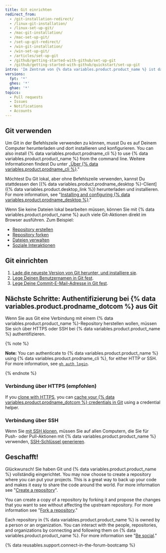 ```yaml
---
title: Git einrichten
redirect_from:
  - /git-installation-redirect/
  - /linux-git-installation/
  - /linux-set-up-git/
  - /mac-git-installation/
  - /mac-set-up-git/
  - /set-up-git-redirect/
  - /win-git-installation/
  - /win-set-up-git/
  - /articles/set-up-git
  - /github/getting-started-with-github/set-up-git
  - /github/getting-started-with-github/quickstart/set-up-git
intro: 'Im Zentrum von {% data variables.product.product_name %} ist das Open-Source-Versionskontrollsystem (VCS) namens Git. Git ist für alle {% data variables.product.product_name %}-Ereignisse zuständig, die lokal auf Ihrem Computer stattfinden.'
versions:
  fpt: '*'
  ghes: '*'
  ghae: '*'
topics:
  - Pull requests
  - Issues
  - Notifications
  - Accounts
---
```


## Git verwenden

Um Git in der Befehlszeile verwenden zu können, musst Du es auf Deinem Computer herunterladen und dort installieren und konfigurieren. You can also install {% data variables.product.prodname_cli %} to use {% data variables.product.product_name %} from the command line. Weitere Informationen findest Du unter „[Über {% data variables.product.prodname_cli %}](/github-cli/github-cli/about-github-cli)."

Möchtest Du Git lokal, aber ohne Befehlszeile verwenden, kannst Du stattdessen den [{% data variables.product.prodname_desktop %}-Client]({% data variables.product.desktop_link %}) herunterladen und installieren.  For more information, see "[Installing and configuring {% data variables.product.prodname_desktop %}](/desktop/installing-and-configuring-github-desktop/)."

Wenn Sie keine Dateien lokal bearbeiten müssen, können Sie mit {% data variables.product.product_name %} auch viele Git-Aktionen direkt im Browser ausführen. Zum Beispiel:

- [Repository erstellen](/articles/create-a-repo)
- [Repository forken](/articles/fork-a-repo)
- [Dateien verwalten](/repositories/working-with-files/managing-files)
- [Soziale Interaktionen](/articles/be-social)

## Git einrichten

1. [Lade die neueste Version von Git herunter, und installiere sie](https://git-scm.com/downloads).
2. [Lege Deinen Benutzernamen in Git fest](/github/getting-started-with-github/setting-your-username-in-git).
3. [Lege Deine Commit-E-Mail-Adresse in Git fest](/articles/setting-your-commit-email-address).

## Nächste Schritte: Authentifizierung bei {% data variables.product.prodname_dotcom %} aus Git

Wenn Sie aus Git eine Verbindung mit einem {% data variables.product.product_name %}-Repository herstellen wollen, müssen Sie sich über HTTPS oder SSH bei {% data variables.product.product_name %} authentifizieren.

{% note %}

**Note:** You can authenticate to {% data variables.product.product_name %} using {% data variables.product.prodname_cli %}, for either HTTP or SSH. For more information, see [`gh auth login`](https://cli.github.com/manual/gh_auth_login).

{% endnote %}

### Verbindung über HTTPS (empfohlen)

If you [clone with HTTPS](/github/getting-started-with-github/about-remote-repositories/#cloning-with-https-urls), you can [cache your {% data variables.product.prodname_dotcom %} credentials in Git](/github/getting-started-with-github/caching-your-github-credentials-in-git) using a credential helper.

### Verbindung über SSH

Wenn Sie [mit SSH klonen](/github/getting-started-with-github/about-remote-repositories/#cloning-with-ssh-urls), müssen Sie auf allen Computern, die Sie für Push- oder Pull-Aktionen mit {% data variables.product.product_name %} verwenden, [SSH-Schlüssel generieren](/articles/generating-a-new-ssh-key-and-adding-it-to-the-ssh-agent).

## Geschafft!

Glückwunsch! Sie haben Git und {% data variables.product.product_name %} vollständig eingerichtet. You may now choose to create a repository where you can put your projects. This is a great way to back up your code and makes it easy to share the code around the world. For more information see "[Create a repository](/articles/create-a-repo)".

You can create a copy of a repository by forking it and propose the changes that you want to see without affecting the upstream repository. For more information see "[Fork a repository](/articles/fork-a-repo)."

Each repository in {% data variables.product.product_name %} is owned by a person or an organization. You can interact with the people, repositories, and organizations by connecting and following them on {% data variables.product.product_name %}. For more information see "[Be social](/articles/be-social)."

{% data reusables.support.connect-in-the-forum-bootcamp %}
